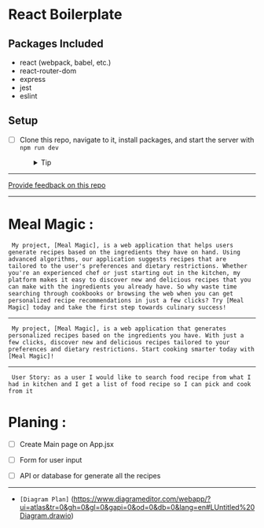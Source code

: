 # React Boilerplate

## Packages Included

- react (webpack, babel, etc.)
- react-router-dom
- express
- jest
- eslint

## Setup

- [ ] Clone this repo, navigate to it, install packages, and start the server with `npm run dev`
  <details style="padding-left: 2em">
    <summary>Tip</summary>

    ```sh
    npm install
    npm run dev
    ```
  </details>

---
[Provide feedback on this repo](https://docs.google.com/forms/d/e/1FAIpQLSfw4FGdWkLwMLlUaNQ8FtP2CTJdGDUv6Xoxrh19zIrJSkvT4Q/viewform?usp=pp_url&entry.1958421517=boilerplate-react)


------

# Meal Magic : 


` My project, [Meal Magic], is a web application that helps users generate recipes based on the ingredients they have on hand. Using advanced algorithms, our application suggests recipes that are tailored to the user's preferences and dietary restrictions. Whether you're an experienced chef or just starting out in the kitchen, my platform makes it easy to discover new and delicious recipes that you can make with the ingredients you already have. So why waste time searching through cookbooks or browsing the web when you can get personalized recipe recommendations in just a few clicks? Try [Meal Magic] today and take the first step towards culinary success!`

------

` My project, [Meal Magic], is a web application that generates personalized recipes based on the ingredients you have. With just a few clicks, discover new and delicious recipes tailored to your preferences and dietary restrictions. Start cooking smarter today with [Meal Magic]!`


--------
` User Story: as a user I would like to search food recipe from what I had in kitchen and I get a list of food recipe so I can pick and cook from it`


# Planing : 
- [ ] Create Main page on App.jsx
- [ ] Form for user input
- [ ] API or database for generate all the recipes


--------

- `[Diagram Plan]` (https://www.diagrameditor.com/webapp/?ui=atlas&tr=0&gh=0&gl=0&gapi=0&od=0&db=0&lang=en#LUntitled%20Diagram.drawio)


